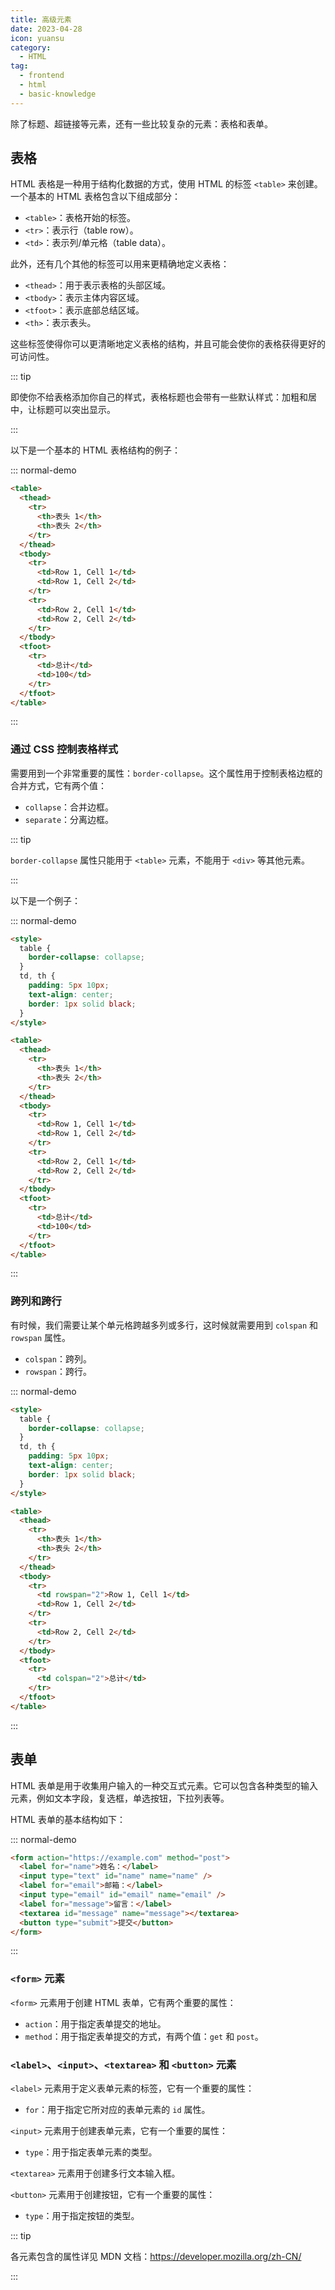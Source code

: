```yaml
---
title: 高级元素
date: 2023-04-28
icon: yuansu
category:
  - HTML
tag:
  - frontend
  - html
  - basic-knowledge
---
```


除了标题、超链接等元素，还有一些比较复杂的元素：表格和表单。

## 表格

HTML 表格是一种用于结构化数据的方式，使用 HTML 的标签 `<table>` 来创建。一个基本的 HTML 表格包含以下组成部分：

- `<table>`：表格开始的标签。
- `<tr>`：表示行（table row）。
- `<td>`：表示列/单元格（table data）。

此外，还有几个其他的标签可以用来更精确地定义表格：

- `<thead>`：用于表示表格的头部区域。
- `<tbody>`：表示主体内容区域。
- `<tfoot>`：表示底部总结区域。
- `<th>`：表示表头。

这些标签使得你可以更清晰地定义表格的结构，并且可能会使你的表格获得更好的可访问性。

::: tip

即使你不给表格添加你自己的样式，表格标题也会带有一些默认样式：加粗和居中，让标题可以突出显示。

:::

以下是一个基本的 HTML 表格结构的例子：

::: normal-demo

```html
<table>
  <thead>
    <tr>
      <th>表头 1</th>
      <th>表头 2</th>
    </tr>
  </thead>
  <tbody>
    <tr>
      <td>Row 1, Cell 1</td>
      <td>Row 1, Cell 2</td>
    </tr>
    <tr>
      <td>Row 2, Cell 1</td>
      <td>Row 2, Cell 2</td>
    </tr>
  </tbody>
  <tfoot>
    <tr>
      <td>总计</td>
      <td>100</td>
    </tr>
  </tfoot>
</table>
```

:::

### 通过 CSS 控制表格样式

需要用到一个非常重要的属性：`border-collapse`。这个属性用于控制表格边框的合并方式，它有两个值：

- `collapse`：合并边框。
- `separate`：分离边框。

::: tip

`border-collapse` 属性只能用于 `<table>` 元素，不能用于 `<div>` 等其他元素。

:::

以下是一个例子：

::: normal-demo

```html
<style>
  table {
    border-collapse: collapse;
  }
  td, th {
    padding: 5px 10px;
    text-align: center;
    border: 1px solid black;
  }
</style>

<table>
  <thead>
    <tr>
      <th>表头 1</th>
      <th>表头 2</th>
    </tr>
  </thead>
  <tbody>
    <tr>
      <td>Row 1, Cell 1</td>
      <td>Row 1, Cell 2</td>
    </tr>
    <tr>
      <td>Row 2, Cell 1</td>
      <td>Row 2, Cell 2</td>
    </tr>
  </tbody>
  <tfoot>
    <tr>
      <td>总计</td>
      <td>100</td>
    </tr>
  </tfoot>
</table>
```

:::

### 跨列和跨行

有时候，我们需要让某个单元格跨越多列或多行，这时候就需要用到 `colspan` 和 `rowspan` 属性。

- `colspan`：跨列。
- `rowspan`：跨行。

::: normal-demo

```html
<style>
  table {
    border-collapse: collapse;
  }
  td, th {
    padding: 5px 10px;
    text-align: center;
    border: 1px solid black;
  }
</style>

<table>
  <thead>
    <tr>
      <th>表头 1</th>
      <th>表头 2</th>
    </tr>
  </thead>
  <tbody>
    <tr>
      <td rowspan="2">Row 1, Cell 1</td>
      <td>Row 1, Cell 2</td>
    </tr>
    <tr>
      <td>Row 2, Cell 2</td>
    </tr>
  </tbody>
  <tfoot>
    <tr>
      <td colspan="2">总计</td>
    </tr>
  </tfoot>
</table>
```

:::

## 表单

HTML 表单是用于收集用户输入的一种交互式元素。它可以包含各种类型的输入元素，例如文本字段，复选框，单选按钮，下拉列表等。

HTML 表单的基本结构如下：

::: normal-demo

```html
<form action="https://example.com" method="post">
  <label for="name">姓名：</label>
  <input type="text" id="name" name="name" />
  <label for="email">邮箱：</label>
  <input type="email" id="email" name="email" />
  <label for="message">留言：</label>
  <textarea id="message" name="message"></textarea>
  <button type="submit">提交</button>
</form>
```

:::

### `<form>` 元素

`<form>` 元素用于创建 HTML 表单，它有两个重要的属性：

- `action`：用于指定表单提交的地址。
- `method`：用于指定表单提交的方式，有两个值：`get` 和 `post`。

### `<label>`、`<input>`、`<textarea>` 和 `<button>` 元素

`<label>` 元素用于定义表单元素的标签，它有一个重要的属性：

- `for`：用于指定它所对应的表单元素的 `id` 属性。

`<input>` 元素用于创建表单元素，它有一个重要的属性：

- `type`：用于指定表单元素的类型。

`<textarea>` 元素用于创建多行文本输入框。

`<button>` 元素用于创建按钮，它有一个重要的属性：

- `type`：用于指定按钮的类型。

::: tip

各元素包含的属性详见 MDN 文档：https://developer.mozilla.org/zh-CN/

:::